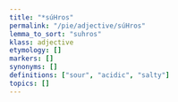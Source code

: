 ```yaml
---
title: "*súHros"
permalink: "/pie/adjective/súHros"
lemma_to_sort: "suhros"
klass: adjective
etymology: []
markers: []
synonyms: []
definitions: ["sour", "acidic", "salty"]
topics: []
---
```

